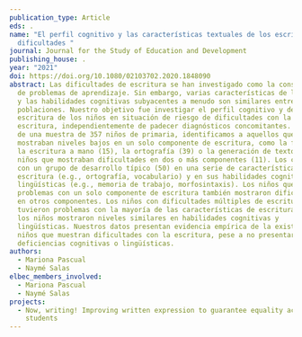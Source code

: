 ```yaml
---
publication_type: Article
eds: .
name: "El perfil cognitivo y las características textuales de los escritores con
  dificultades "
journal: Journal for the Study of Education and Development
publishing_house: .
year: "2021"
doi: https://doi.org/10.1080/02103702.2020.1848090
abstract: Las dificultades de escritura se han investigado como la consecuencia
  de problemas de aprendizaje. Sin embargo, varias características de los textos
  y las habilidades cognitivas subyacentes a menudo son similares entre estas
  poblaciones. Nuestro objetivo fue investigar el perfil cognitivo y de
  escritura de los niños en situación de riesgo de dificultades con la
  escritura, independientemente de padecer diagnósticos concomitantes. A partir
  de una muestra de 357 niños de primaria, identificamos a aquellos que
  mostraban niveles bajos en un solo componente de escritura, como la fluidez de
  la escritura a mano (15), la ortografía (39) o la generación de texto (17), y
  niños que mostraban dificultades en dos o más componentes (11). Los comparamos
  con un grupo de desarrollo típico (50) en una serie de características de
  escritura (e.g., ortografía, vocabulario) y en sus habilidades cognitivas y
  lingüísticas (e.g., memoria de trabajo, morfosintaxis). Los niños que tenían
  problemas con un solo componente de escritura también mostraron dificultades
  en otros componentes. Los niños con dificultades múltiples de escritura
  tuvieron problemas con la mayoría de las características de escritura. Todos
  los niños mostraron niveles similares en habilidades cognitivas y
  lingüísticas. Nuestros datos presentan evidencia empírica de la existencia de
  niños que muestran dificultades con la escritura, pese a no presentar
  deficiencias cognitivas o lingüísticas.
authors:
  - Mariona Pascual
  - Naymé Salas
elbec_members_involved:
  - Mariona Pascual
  - Naymé Salas
projects:
  - Now, writing! Improving written expression to guarantee equality across
    students
---
```

